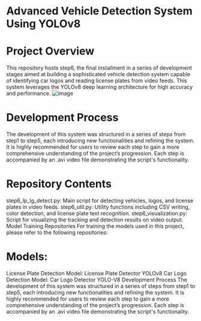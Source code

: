 # Advanced Vehicle Detection System Using YOLOv8
# Project Overview
This repository hosts step6, the final installment in a series of development stages aimed at building a sophisticated vehicle detection system capable of identifying car logos and reading license plates from video feeds. This system leverages the YOLOv8 deep learning architecture for high accuracy and performance.
![image](https://github.com/Niteesh-Nigam/Vehicle-Profiling-YOLOV8/assets/164087550/b2c7e454-6a83-4cb2-84ba-f4180719a219)

# Development Process
The development of this system was structured in a series of steps from step1 to step5, each introducing new functionalities and refining the system. It is highly recommended for users to review each step to gain a more comprehensive understanding of the project’s progression. Each step is accompanied by an .avi video file demonstrating the script's functionality.

# Repository Contents
step6_lp_lg_detect.py: Main script for detecting vehicles, logos, and license plates in video feeds.
step6_util.py: Utility functions including CSV writing, color detection, and license plate text recognition.
step6_visualization.py: Script for visualizing the tracking and detection results on video output.
Model Training Repositories
For training the models used in this project, please refer to the following repositories:

# Models:
License Plate Detection Model: License Plate Detector YOLOv8
Car Logo Detection Model: Car Logo Detector YOLO-V8
Development Process
The development of this system was structured in a series of steps from step1 to step5, each introducing new functionalities and refining the system. It is highly recommended for users to review each step to gain a more comprehensive understanding of the project’s progression. Each step is accompanied by an .avi video file demonstrating the script's functionality.
